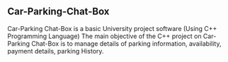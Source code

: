 ## Car-Parking-Chat-Box
Car-Parking Chat-Box is a basic University project software (Using C++ Programming Language)
The main objective of the C++ project on Car-Parking Chat-Box is to manage details of parking information, availability, payment details, parking History. 
